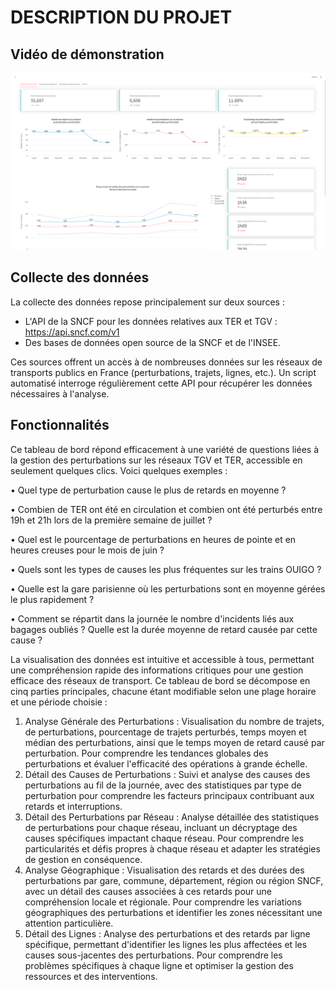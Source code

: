 # DESCRIPTION DU PROJET

## Vidéo de démonstration
[![Démonstration](image1.png)](https://youtu.be/94AKMvSX4UI)

## Collecte des données

La collecte des données repose principalement sur deux sources :

- L'API de la SNCF pour les données relatives aux TER et TGV : https://api.sncf.com/v1
- Des bases de données open source de la SNCF et de l'INSEE.

Ces sources offrent un accès à de nombreuses données sur les réseaux de transports publics en France (perturbations, trajets, lignes, etc.). Un script automatisé interroge régulièrement cette API pour récupérer les données nécessaires à l'analyse.

## Fonctionnalités

Ce tableau de bord répond efficacement à une variété de questions liées à la gestion des perturbations sur les réseaux TGV et TER, accessible en seulement quelques clics. Voici quelques exemples :

  •	Quel type de perturbation cause le plus de retards en moyenne ?
  
  •	Combien de TER ont été en circulation et combien ont été perturbés entre 19h et 21h lors de la première semaine de juillet ?
  
  •	Quel est le pourcentage de perturbations en heures de pointe et en heures creuses pour le mois de juin ?
  
  •	Quels sont les types de causes les plus fréquentes sur les trains OUIGO ?
  
  •	Quelle est la gare parisienne où les perturbations sont en moyenne gérées le plus rapidement ?
  
  •	Comment se répartit dans la journée le nombre d'incidents liés aux bagages oubliés ? Quelle est la durée moyenne de retard causée par cette cause ?

La visualisation des données est intuitive et accessible à tous, permettant une compréhension rapide des informations critiques pour une gestion efficace des réseaux de transport. Ce tableau de bord se décompose en cinq parties principales, chacune étant modifiable selon une plage horaire et une période choisie :

  1.	Analyse Générale des Perturbations : Visualisation du nombre de trajets, de perturbations, pourcentage de trajets perturbés, temps moyen et médian des perturbations, ainsi que le temps moyen de retard causé par perturbation. Pour comprendre les tendances globales des perturbations et évaluer l'efficacité des opérations à grande échelle.
  2.	Détail des Causes de Perturbations : Suivi et analyse des causes des perturbations au fil de la journée, avec des statistiques par type de perturbation pour comprendre les facteurs principaux contribuant aux retards et interruptions.
  3.	Détail des Perturbations par Réseau : Analyse détaillée des statistiques de perturbations pour chaque réseau, incluant un décryptage des causes spécifiques impactant chaque réseau. Pour comprendre les particularités et défis propres à chaque réseau et adapter les stratégies de gestion en conséquence.
  4.	Analyse Géographique : Visualisation des retards et des durées des perturbations par gare, commune, département, région ou région SNCF, avec un détail des causes associées à ces retards pour une compréhension locale et régionale. Pour comprendre les variations géographiques des perturbations et identifier les zones nécessitant une attention particulière.
  5.	Détail des Lignes : Analyse des perturbations et des retards par ligne spécifique, permettant d'identifier les lignes les plus affectées et les causes sous-jacentes des perturbations. Pour comprendre les problèmes spécifiques à chaque ligne et optimiser la gestion des ressources et des interventions.

